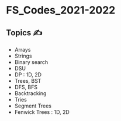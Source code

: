 # FS_Codes_2021-2022

## Topics ✍️
- Arrays 
- Strings
- Binary search
- DSU
- DP : 1D, 2D
- Trees, BST
- DFS, BFS
- Backtracking
- Tries
- Segment Trees
- Fenwick Trees : 1D, 2D
